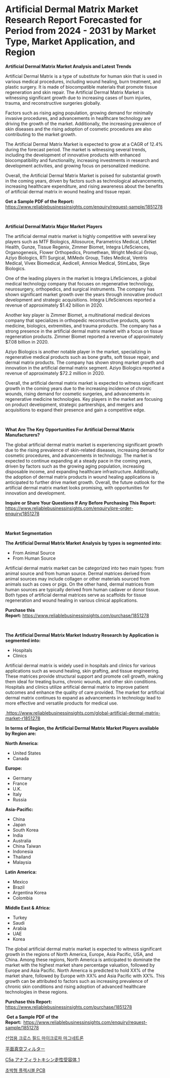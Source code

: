 <p><h1>Artificial Dermal Matrix Market Research Report Forecasted for Period from 2024 -  2031 by Market Type, Market Application, and Region</h1></p><p><strong>Artificial Dermal Matrix Market Analysis and Latest Trends</strong></p>
<p><p>Artificial Dermal Matrix is a type of substitute for human skin that is used in various medical procedures, including wound healing, burn treatment, and plastic surgery. It is made of biocompatible materials that promote tissue regeneration and skin repair. The Artificial Dermal Matrix Market is witnessing significant growth due to increasing cases of burn injuries, trauma, and reconstructive surgeries globally.</p><p>Factors such as rising aging population, growing demand for minimally invasive procedures, and advancements in healthcare technology are driving the growth of the market. Additionally, the increasing prevalence of skin diseases and the rising adoption of cosmetic procedures are also contributing to the market growth.</p><p>The Artificial Dermal Matrix Market is expected to grow at a CAGR of 12.4% during the forecast period. The market is witnessing several trends, including the development of innovative products with enhanced biocompatibility and functionality, increasing investments in research and development activities, and growing focus on personalized medicine.</p><p>Overall, the Artificial Dermal Matrix Market is poised for substantial growth in the coming years, driven by factors such as technological advancements, increasing healthcare expenditure, and rising awareness about the benefits of artificial dermal matrix in wound healing and tissue repair.</p></p>
<p><strong>Get a Sample PDF of the Report:&nbsp;</strong> <a href="https://www.reliablebusinessinsights.com/enquiry/request-sample/1851278">https://www.reliablebusinessinsights.com/enquiry/request-sample/1851278</a></p>
<p>&nbsp;</p>
<p><strong>Artificial Dermal Matrix Major Market Players</strong></p>
<p><p>The artificial dermal matrix market is highly competitive with several key players such as MTF Biologics, Allosource, Parametrics Medical, LifeNet Health, Gunze, Tissue Regenix, Zimmer Biomet, Integra LifeSciences, Organogenesis, Flower Orthopedics, Promethean, Wright Medical Group, Aziyo Biologics, RTI Surgical, MiMedx Group, Tides Medical, Ventris Medical, Vivex Biomedical, Aedicell, Amniox Medical, StimLabs, Skye Biologics.</p><p>One of the leading players in the market is Integra LifeSciences, a global medical technology company that focuses on regenerative technology, neurosurgery, orthopedics, and surgical instruments. The company has shown significant market growth over the years through innovative product development and strategic acquisitions. Integra LifeSciences reported a revenue of approximately $1.42 billion in 2020.</p><p>Another key player is Zimmer Biomet, a multinational medical devices company that specializes in orthopedic reconstructive products, sports medicine, biologics, extremities, and trauma products. The company has a strong presence in the artificial dermal matrix market with a focus on tissue regeneration products. Zimmer Biomet reported a revenue of approximately $7.08 billion in 2020.</p><p>Aziyo Biologics is another notable player in the market, specializing in regenerative medical products such as bone grafts, soft tissue repair, and dermal matrix products. The company has shown strong market growth and innovation in the artificial dermal matrix segment. Aziyo Biologics reported a revenue of approximately $72.2 million in 2020.</p><p>Overall, the artificial dermal matrix market is expected to witness significant growth in the coming years due to the increasing incidence of chronic wounds, rising demand for cosmetic surgeries, and advancements in regenerative medicine technologies. Key players in the market are focusing on product development, strategic partnerships, and mergers and acquisitions to expand their presence and gain a competitive edge.</p></p>
<p>&nbsp;</p>
<p><strong>What Are The Key Opportunities For Artificial Dermal Matrix Manufacturers?</strong></p>
<p><p>The global artificial dermal matrix market is experiencing significant growth due to the rising prevalence of skin-related diseases, increasing demand for cosmetic procedures, and advancements in technology. The market is expected to continue expanding at a steady pace in the coming years, driven by factors such as the growing aging population, increasing disposable income, and expanding healthcare infrastructure. Additionally, the adoption of dermal matrix products in wound healing applications is anticipated to further drive market growth. Overall, the future outlook for the artificial dermal matrix market looks promising, with opportunities for innovation and development.</p></p>
<p><strong>Inquire or Share Your Questions If Any Before Purchasing This Report:</strong> <a href="https://www.reliablebusinessinsights.com/enquiry/pre-order-enquiry/1851278">https://www.reliablebusinessinsights.com/enquiry/pre-order-enquiry/1851278</a></p>
<p>&nbsp;</p>
<p><strong>Market Segmentation</strong></p>
<p><strong>The Artificial Dermal Matrix Market Analysis by types is segmented into:</strong></p>
<p><ul><li>From Animal Source</li><li>From Human Source</li></ul></p>
<p><p>Artificial dermal matrix market can be categorized into two main types: from animal source and from human source. Dermal matrices derived from animal sources may include collagen or other materials sourced from animals such as cows or pigs. On the other hand, dermal matrices from human sources are typically derived from human cadaver or donor tissue. Both types of artificial dermal matrices serve as scaffolds for tissue regeneration and wound healing in various clinical applications.</p></p>
<p><strong>Purchase this Report:&nbsp;</strong><a href="https://www.reliablebusinessinsights.com/purchase/1851278">https://www.reliablebusinessinsights.com/purchase/1851278</a></p>
<p>&nbsp;</p>
<p><strong>The Artificial Dermal Matrix Market Industry Research by Application is segmented into:</strong></p>
<p><ul><li>Hospitals</li><li>Clinics</li></ul></p>
<p><p>Artificial dermal matrix is widely used in hospitals and clinics for various applications such as wound healing, skin grafting, and tissue engineering. These matrices provide structural support and promote cell growth, making them ideal for treating burns, chronic wounds, and other skin conditions. Hospitals and clinics utilize artificial dermal matrix to improve patient outcomes and enhance the quality of care provided. The market for artificial dermal matrix continues to expand as advancements in technology lead to more effective and versatile products for medical use.</p></p>
<p><a href="https://www.reliablebusinessinsights.com/global-artificial-dermal-matrix-market-r1851278">&nbsp;https://www.reliablebusinessinsights.com/global-artificial-dermal-matrix-market-r1851278</a></p>
<p><strong>In terms of Region, the Artificial Dermal Matrix Market Players available by Region are:</strong></p>
<p>
    <p> <strong> North America: </strong>
        <ul>
            <li>United States</li>
            <li>Canada</li>
        </ul>
        </p> 
    <p> <strong> Europe: </strong>
        <ul>
            <li>Germany</li>
            <li>France</li>
            <li>U.K.</li>
            <li>Italy</li>
            <li>Russia</li>
        </ul>
        </p> 
    <p> <strong> Asia-Pacific: </strong>
        <ul>
            <li>China</li>
            <li>Japan</li>
            <li>South Korea</li>
            <li>India</li>
            <li>Australia</li>
            <li>China Taiwan</li>
            <li>Indonesia</li>
            <li>Thailand</li>
            <li>Malaysia</li>
        </ul>
        </p> 
    <p> <strong> Latin America: </strong>
        <ul>
            <li>Mexico</li>
            <li>Brazil</li>
            <li>Argentina Korea</li>
            <li>Colombia</li>
        </ul>
        </p> 
    <p> <strong> Middle East & Africa: </strong>
        <ul>
            <li>Turkey</li>
            <li>Saudi</li>
            <li>Arabia</li>
            <li>UAE</li>
            <li>Korea</li>
        </ul>
    </p>
    </p>
<p><p>The global artificial dermal matrix market is expected to witness significant growth in the regions of North America, Europe, Asia Pacific, USA, and China. Among these regions, North America is anticipated to dominate the market with the highest market share percentage valuation, followed by Europe and Asia Pacific. North America is predicted to hold XX% of the market share, followed by Europe with XX% and Asia Pacific with XX%. This growth can be attributed to factors such as increasing prevalence of chronic skin conditions and rising adoption of advanced healthcare technologies in these regions.</p></p>
<p><strong>Purchase this Report: </strong><a href="https://www.reliablebusinessinsights.com/purchase/1851278">https://www.reliablebusinessinsights.com/purchase/1851278</a></p>
<p>&nbsp;<strong>Get a Sample PDF of the Report:&nbsp;&nbsp;</strong><a href="https://www.reliablebusinessinsights.com/enquiry/request-sample/1851278">https://www.reliablebusinessinsights.com/enquiry/request-sample/1851278</a></p>
<p><strong></strong></p>
<p><p><a href="https://medium.com/@luffiazaza/%EC%82%B0%EC%97%85-%EA%B5%90%EC%B0%A8%EB%B6%84%EC%95%BC-%EB%A7%88%EC%9D%B4%ED%81%AC%EB%A1%9C%ED%8C%8C-%EC%9E%90%EA%B8%B0%ED%8A%B8%EB%A1%A0-%EC%8B%9C%EC%9E%A5-%EA%B7%9C%EB%AA%A8-cagr-%ED%8A%B8%EB%A0%8C%EB%93%9C-2024-2030-5b799bc250b7">산업용 크로스 필드 마이크로파 마그네트론</a></p><p><a href="https://medium.com/@brittanyvon2023/%E5%B9%B3%E9%9D%A2%E3%83%99%E3%83%BC%E3%82%AD%E3%83%A5%E3%83%BC%E3%83%A0%E3%83%95%E3%82%A3%E3%83%AB%E3%82%BF%E3%83%BC%E5%B8%82%E5%A0%B4-%E7%A8%AE%E9%A1%9E-%E7%94%A8%E9%80%94-%E5%9C%B0%E7%90%86%E3%81%AB%E3%82%88%E3%82%8B%E5%8C%85%E6%8B%AC%E7%9A%84%E3%81%AA%E8%A9%95%E4%BE%A1-97f1cb0dca24">平面真空フィルター</a></p><p><a href="https://medium.com/@camerondowd204/c5a%E3%82%A2%E3%83%8A%E3%83%95%E3%82%A3%E3%83%A9%E3%83%88%E3%82%AD%E3%82%B7%E3%83%B3%E3%82%B1%E3%83%A2%E3%82%BF%E3%82%AD%E3%82%B7%E3%83%B3%E5%8F%97%E5%AE%B9%E4%BD%931%E3%81%AE%E5%B8%82%E5%A0%B4%E8%A6%8F%E6%A8%A1-%E5%B8%82%E5%A0%B4%E5%8B%95%E5%90%91%E3%81%8A%E3%82%88%E3%81%B3%E5%B8%82%E5%A0%B4%E4%BA%88%E6%B8%AC-2024%E5%B9%B4%E3%81%8B%E3%82%892031%E5%B9%B4-287eb92d2702">C5a アナフィラトキシン走性受容体 1</a></p><p><a href="https://medium.com/@porterhntz2023/2024%EB%85%84%EB%B6%80%ED%84%B0-2031%EB%85%84%EA%B9%8C%EC%A7%80-%EC%98%88%EC%B8%A1%EB%90%9C-%EC%B4%88%EB%B0%95%ED%98%95-%EC%9C%A0%EC%97%B0-pcb-%EC%8B%9C%EC%9E%A5-%EB%8F%99%ED%96%A5-%EB%B0%8F-%EC%8B%9C%EC%9E%A5-%EB%B6%84%EC%84%9D-7fb57dcbc24c">초박형 플렉시블 PCB</a></p></p>